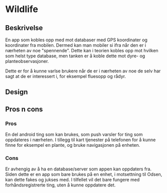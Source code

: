 # Wildlife

## Beskrivelse
En app som kobles opp med mot databaser med GPS koordinater og koordinater fra mobilen. Dermed kan man mobiler si ifra når den er i nærheten av noe "spennende". Dette kan i teorien kobles opp mot hvilken som helst type database, men tanken er å koble dette mot dyre- og planteobservasjoner.

Dette er for å kunne varlse brukere når de er i nærheten av noe de selv har sagt at de er interessert i, for eksempel fluesopp og rådyr.

## Design

## Pros n cons

### Pros
En del android ting som kan brukes, som push varsler for ting som oppdateres i nærheten. I tillegg til kart tjenester på telefonen for å kunne finne for eksempel en plante, og bruke navigasjonen på enheten.

### Cons
Er avhengig av å ha en database/server som appen kan oppdaters fra. Siden dette er en app som bare brukes på en enhet, i motsettning til Odsen, kan dette fakes og jukses med. I tilfellet vil det bare fungere med forhåndsregistrerte ting, uten å kunne oppdatere det.
